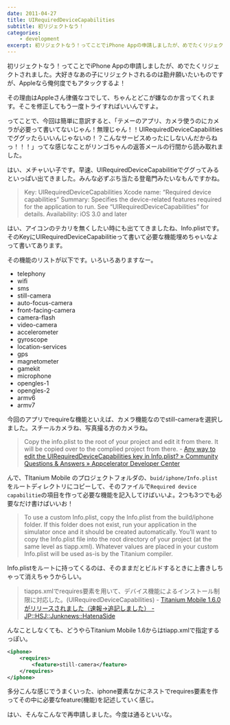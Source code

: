 ```yaml
---
date: 2011-04-27
title: UIRequiredDeviceCapabilities
subtitle: 初リジェクトなう！
categories: 
    - development
excerpt: 初リジェクトなう！ってことでiPhone Appの申請しましたが、めでたくリジェクトされました。大好きなあの子にリジェクトされるのは勘弁願いたいものですが、Appleなら俺何度でもアタックするよ！
---
```


初リジェクトなう！ってことでiPhone Appの申請しましたが、めでたくリジェクトされました。大好きなあの子にリジェクトされるのは勘弁願いたいものですが、Appleなら俺何度でもアタックするよ！

その理由はAppleさん律儀なコでして、ちゃんとどこが嫌なのか言ってくれます。そこを修正してもう一度トライすればいいんですよ。

ってことで、今回は簡単に意訳すると、「テメーのアプリ、カメラ使うのにカメラが必要って書いてないじゃん！無理じゃん！！UIRequiredDeviceCapabilitiesでググッたらいいんじゃないの！？こんなサービスめったにしないんだからねっ！！！」ってな感じなことがリンゴちゃんの返答メールの行間から読み取れました。

はい、メチャいい子です。早速、UIRequiredDeviceCapabilitieでググってみるといっぱい出てきました。みんな必ずぶち当たる登竜門みたいなもんですかね。


> Key: UIRequiredDeviceCapabilities Xcode name: “Required device capabilities” Summary: Specifies the device-related features required for the application to run. See “UIRequiredDeviceCapabilities” for details. Availability: iOS 3.0 and later

はい、アイコンのテカリを無くしたい時にも出ててきましたね、Info.plistです。そのKeyにUIRequiredDeviceCapabilitieって書いて必要な機能埋めちゃいなよって書いてあります。

その機能のリストが以下です。いろいろありますなー。

+ telephony
+ wifi
+ sms
+ still-camera
+ auto-focus-camera
+ front-facing-camera
+ camera-flash
+ video-camera
+ accelerometer
+ gyroscope
+ location-services
+ gps
+ magnetometer
+ gamekit
+ microphone
+ opengles-1
+ opengles-2
+ armv6
+ armv7

今回のアプリでrequireな機能といえば、カメラ機能なのでstill-cameraを選択しました。スチールカメラね、写真撮る方のカメラね。

> Copy the info.plist to the root of your project and edit it from there. It will be copied over to the complied project from there. - [Any way to edit the UIRequiredDeviceCapabilities key in Info.plist? » Community Questions & Answers » Appcelerator Developer Center](http://developer.appcelerator.com/question/43711/any-way-to-edit-the-uirequireddevicecapabilities-key-in-infoplist)

んで、TItanium Mobile のプロジェクトフォルダの、`buid/iphone/Info.plist`をルートディレクトリにコピーして、そのファイルで`Required device capabilitie`の項目を作って必要な機能を記入してけばいいよ。2つも3つでも必要なだけ書けばいいお！

> To use a custom Info.plist, copy the Info.plist from the build/iphone folder. If this folder does not exist, run your application in the simulator once and it should be created automatically. You’ll want to copy the Info.plist file into the root directory of your project (at the same level as tiapp.xml). Whatever values are placed in your custom Info.plist will be used as-is by the Titanium compiler.

Info.plistをルートに持ってくるのは、そのままだとビルドするときに上書きしちゃって消えちゃうからしい。

> tiapps.xmlでrequires要素を用いて、デバイス機能によるインストール制限に対応した。(UIRequiredDeviceCapabilities) - [Titanium Mobile 1.6.0がリリースされました（速報→追記しました） - JP::HSJ::Junknews::HatenaSide](http://d.hatena.ne.jp/donayama/20110224/ti160released)

んなことしなくても、どうやらTitanium Mobile 1.6からはtiapp.xmlで指定するっぽい。

```xml
<iphone>
	<requires>
		<feature>still-camera</feature>
	</requires>
</iphone>
```

多分こんな感じでうまくいった、iphone要素なかにネストでrequires要素を作ってその中に必要なfeature(機能)を記述していく感じ。

はい、そんなこんなで再申請しました。今度は通るといいな。
